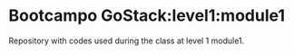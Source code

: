 # Bootcampo GoStack:level1:module1

Repository with codes used during the class at level 1 module1.
